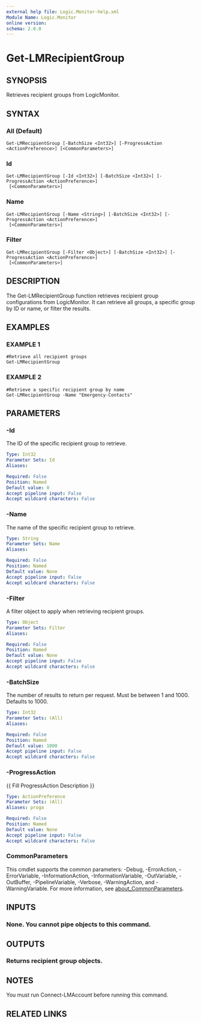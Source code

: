 ```yaml
---
external help file: Logic.Monitor-help.xml
Module Name: Logic.Monitor
online version:
schema: 2.0.0
---
```


# Get-LMRecipientGroup

## SYNOPSIS
Retrieves recipient groups from LogicMonitor.

## SYNTAX

### All (Default)
```
Get-LMRecipientGroup [-BatchSize <Int32>] [-ProgressAction <ActionPreference>] [<CommonParameters>]
```

### Id
```
Get-LMRecipientGroup [-Id <Int32>] [-BatchSize <Int32>] [-ProgressAction <ActionPreference>]
 [<CommonParameters>]
```

### Name
```
Get-LMRecipientGroup [-Name <String>] [-BatchSize <Int32>] [-ProgressAction <ActionPreference>]
 [<CommonParameters>]
```

### Filter
```
Get-LMRecipientGroup [-Filter <Object>] [-BatchSize <Int32>] [-ProgressAction <ActionPreference>]
 [<CommonParameters>]
```

## DESCRIPTION
The Get-LMRecipientGroup function retrieves recipient group configurations from LogicMonitor.
It can retrieve all groups, a specific group by ID or name, or filter the results.

## EXAMPLES

### EXAMPLE 1
```
#Retrieve all recipient groups
Get-LMRecipientGroup
```

### EXAMPLE 2
```
#Retrieve a specific recipient group by name
Get-LMRecipientGroup -Name "Emergency-Contacts"
```

## PARAMETERS

### -Id
The ID of the specific recipient group to retrieve.

```yaml
Type: Int32
Parameter Sets: Id
Aliases:

Required: False
Position: Named
Default value: 0
Accept pipeline input: False
Accept wildcard characters: False
```

### -Name
The name of the specific recipient group to retrieve.

```yaml
Type: String
Parameter Sets: Name
Aliases:

Required: False
Position: Named
Default value: None
Accept pipeline input: False
Accept wildcard characters: False
```

### -Filter
A filter object to apply when retrieving recipient groups.

```yaml
Type: Object
Parameter Sets: Filter
Aliases:

Required: False
Position: Named
Default value: None
Accept pipeline input: False
Accept wildcard characters: False
```

### -BatchSize
The number of results to return per request.
Must be between 1 and 1000.
Defaults to 1000.

```yaml
Type: Int32
Parameter Sets: (All)
Aliases:

Required: False
Position: Named
Default value: 1000
Accept pipeline input: False
Accept wildcard characters: False
```

### -ProgressAction
{{ Fill ProgressAction Description }}

```yaml
Type: ActionPreference
Parameter Sets: (All)
Aliases: proga

Required: False
Position: Named
Default value: None
Accept pipeline input: False
Accept wildcard characters: False
```

### CommonParameters
This cmdlet supports the common parameters: -Debug, -ErrorAction, -ErrorVariable, -InformationAction, -InformationVariable, -OutVariable, -OutBuffer, -PipelineVariable, -Verbose, -WarningAction, and -WarningVariable. For more information, see [about_CommonParameters](http://go.microsoft.com/fwlink/?LinkID=113216).

## INPUTS

### None. You cannot pipe objects to this command.
## OUTPUTS

### Returns recipient group objects.
## NOTES
You must run Connect-LMAccount before running this command.

## RELATED LINKS
